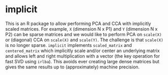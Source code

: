 # implicit

This is an R package to allow performing PCA and CCA with implicitly scaled matrices. 
For example, `X` (dimension N x P1) and `Y` (dimension N x P2) can be sparse matrices and
we would like to perform PCA on `scale(X)` or (diagonal) CCA on `scale(X)` and `scale(Y)`. 
The challenge is that `scale(X)` is no longer sparse. 
`implicit` implements `scaled_matrix` and `centered_matrix` which implicitly scale and/or center
an underlying matrix and allows left and right multiplication with a vector 
(the key operation for fast SVD using `irlba`). This avoids ever creating large dense matrices
but gives the same results up to (approximately) machine precision. 

